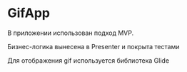 # GifApp

В приложении использован подход MVP.

Бизнес-логика вынесена в Presenter и покрыта тестами

Для отображения gif используется библиотека Glide